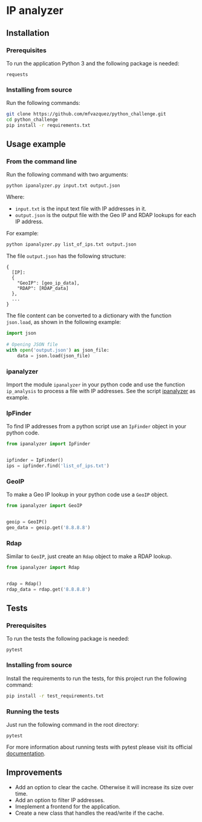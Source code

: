 # IP analyzer

## Installation

### Prerequisites

To run the application Python 3 and the following package is needed:

```
requests
```

### Installing from source

Run the following commands:

```bash
git clone https://github.com/mfvazquez/python_challenge.git
cd python_challenge
pip install -r requirements.txt
```

## Usage example

### From the command line

Run the following command with two arguments:

```bashrdap
python ipanalyzer.py input.txt output.json
```

Where:

* `input.txt` is the input text file with IP addresses in it.
* `output.json` is the output file with the Geo IP and RDAP lookups for each IP address.

For example:

```bash
python ipanalyzer.py list_of_ips.txt output.json
```

The file `output.json` has the following structure:

```
{
  [IP]: 
  {
    "GeoIP": [geo_ip_data],
    "RDAP": [RDAP_data]
  },
  ...
}
```

The file content can be converted to a dictionary with the function `json.load`, as shown in the following example:

```python
import json
  
# Opening JSON file
with open('output.json') as json_file:
    data = json.load(json_file)
```

### ipanalyzer

Import the module `ipanalyzer` in your python code and use the function `ip_analysis` to process a file with IP addresses.
See the script [ipanalyzer](https://github.com/mfvazquez/python_challenge/blob/readme/ipanalyzer.py) as example.

### IpFinder

To find IP addresses from a python script use an `IpFinder` object
in your python code.

```python
from ipanalyzer import IpFinder


ipfinder = IpFinder()
ips = ipfinder.find('list_of_ips.txt')
```

### GeoIP

To make a Geo IP lookup in your python code use a `GeoIP` object.

```python
from ipanalyzer import GeoIP


geoip = GeoIP()
geo_data = geoip.get('8.8.8.8')
```

### Rdap

Similar to `GeoIP`, just create an `Rdap` object to make a RDAP lookup.

```python
from ipanalyzer import Rdap


rdap = Rdap()
rdap_data = rdap.get('8.8.8.8')
```

## Tests

### Prerequisites

To run the tests the following package is needed:

```
pytest
```

### Installing from source

Install the requirements to run the tests, for this project run the following command:

```bash
pip install -r test_requirements.txt
```

### Running the tests

Just run the following command in the root directory:

```
pytest
```

For more information about running tests with pytest please visit its official [documentation](https://docs.pytest.org/en/6.2.x/contents.html).

## Improvements

* Add an option to clear the cache. Otherwise it will increase its size over time.
* Add an option to filter IP addresses.
* Imeplement a frontend for the application.
* Create a new class that handles the read/write if the cache.
